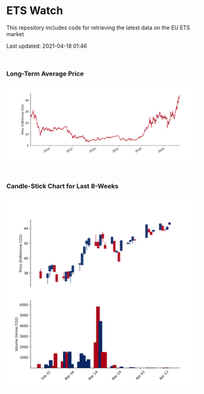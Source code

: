 # ETS Watch

This repository includes code for retrieving the latest data on the EU ETS market

Last updated: 2021-04-18 01:46

<br>

### Long-Term Average Price

![Long-term average](img/long_term_avg.png)

<br>

### Candle-Stick Chart for Last 8-Weeks

![Open, High, Low, Close & Volume](img/ohlc_vol.png)

